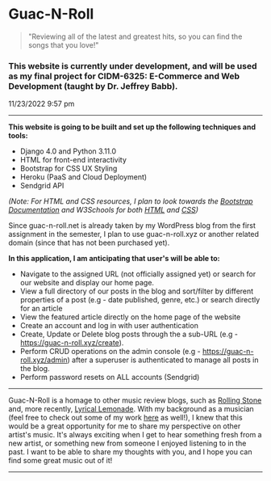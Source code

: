 # Guac-N-Roll
> "Reviewing all of the latest and greatest hits, so you can find the songs that you love!"
### This website is currently under development, and will be used as my final project for CIDM-6325: E-Commerce and Web Development (taught by Dr. Jeffrey Babb).

11/23/2022 9:57 pm

---

**This website is going to be built and set up the following techniques and tools:**

- Django 4.0 and Python 3.11.0
- HTML for front-end interactivity
- Bootstrap for CSS UX Styling
- Heroku (PaaS and Cloud Deployment)
- Sendgrid API

*(Note: For HTML and CSS resources, I plan to look towards the [Bootstrap Documentation](https://getbootstrap.com/docs/5.2/getting-started/introduction/) and W3Schools for both [HTML](https://www.w3schools.com/html/default.asp) and [CSS](https://www.w3schools.com/bootstrap5/index.php))*

Since guac-n-roll.net is already taken by my WordPress blog from the first assignment in the semester, I plan to use guac-n-roll.xyz or another related domain (since that has not been purchased yet).

**In this application, I am anticipating that user's will be able to:**

- Navigate to the assigned URL (not officially assigned yet) or search for our website and display our home page.
- View a full directory of our posts in the blog and sort/filter by different properties of a post (e.g - date published, genre, etc.) or search directly for an article
- View the featured article directly on the home page of the website
- Create an account and log in with user authentication
- Create, Update or Delete blog posts through the a sub-URL (e.g - https://guac-n-roll.xyz/create).
- Perform CRUD operations on the admin console (e.g - https://guac-n-roll.xyz/admin) after a superuser is authenticated to manage all posts in the blog.
- Perform password resets on ALL accounts (Sendgrid)

---

Guac-N-Roll is a homage to other music review blogs, such as [Rolling Stone](https://www.rollingstone.com/) and, more recently, [Lyrical Lemonade](https://lyricallemonade.com/). With my background as a musician (feel free to check out some of my work [here](https://open.spotify.com/artist/21AhXLoNt0k2MFZM7yQWXn?si=2OWkphxbROKbb2Wl7Xn6FQ) as well!), I knew that this would be a great opportunity for me to share my perspective on other artist's music. It's always exciting when I get to hear something fresh from a new artist, or something new from someone I enjoyed listening to in the past. I want to be able to share my thoughts with you, and I hope you can find some great music out of it!

---

